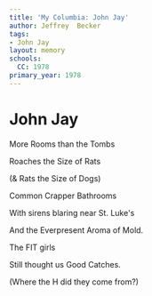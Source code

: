 ```yaml
---
title: 'My Columbia: John Jay'
author: Jeffrey  Becker
tags:
- John Jay
layout: memory
schools:
  CC: 1978
primary_year: 1978
---
```

# John Jay

More Rooms than the Tombs

Roaches the Size of Rats

(& Rats the Size of Dogs)

Common Crapper Bathrooms

With sirens blaring near St. Luke's

And the Everpresent Aroma of Mold.

The FIT girls

Still thought us Good Catches.

(Where the H did they come from?)
